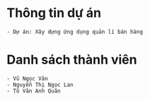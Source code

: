 # Thông tin dự án
    - Dự án: Xây dựng ứng dụng quản lí bán hàng

# Danh sách thành viên 
    - Vũ Ngọc Văn
    - Nguyễn Thị Ngọc Lan
    - Tô Văn Anh Quân